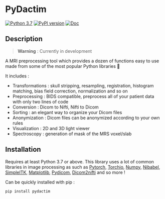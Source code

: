# PyDactim

[![Python 3.7](https://img.shields.io/badge/python-3.7-blue.svg)](https://www.python.org/downloads/release/python-370/)
[![PyPI version](https://img.shields.io/pypi/v/dactim_mri?label=PyPI%20version&logo=python&logoColor=white)](https://pypi.org/project/pydactim/)
[![Doc](https://img.shields.io/readthedocs/dactim_mri?label=Docs&logo=Read%20the%20Docs)](https://dactim-mri.readthedocs.io/en/latest/)
<!-- [![Open In Collab](https://colab.research.google.com/assets/colab-badge.svg)](https://colab.research.google.com/github/PierreFayolle/Dactim_MRI/blob/master/tests/transformation.ipynb) -->


## Description

> **Warning**
: Currently in development

A MRI preprocessing tool which provides a dozen of functions easy to use made from some of the most popular Python libraries 🚀

It includes :
  - Transformations : skull stripping, resampling, registration, histogram matching, bias field correction, normalization and so on
  - Preprocessing : BIDS compatible, preprocess all of your patient data with only two lines of code
  - Conversion : Dicom to Nifti, Nifti to Dicom
  - Sorting : an elegant way to organize your Dicom files 
  - Anonymization : Dicom files can be anonymized according to your own rules
  - Visualization : 2D and 3D light viewer
  - Spectroscopy : generation of mask of the MRS voxel/slab

## Installation

Requires at least Python 3.7 or above. This library uses a lot of common libraries in image processing as such as [Pytorch](https://github.com/pytorch/pytorch), [Torchio](https://github.com/fepegar/torchio), [Numpy](https://github.com/numpy/numpy), [Nibabel](https://github.com/nipy/nibabel), [SimpleITK](https://github.com/SimpleITK/SimpleITK), [Matplotlib](https://github.com/matplotlib/matplotlib), [Pydicom](https://github.com/pydicom/pydicom), [Dicom2nifti](https://github.com/icometrix/dicom2nifti) and so more !

Can be quickly installed with pip :

```
pip install pydactim
```

